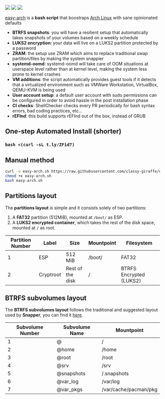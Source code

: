 ![](https://img.shields.io/github/license/classy-giraffe/easy-arch?label=License)
![](https://img.shields.io/github/stars/classy-giraffe/easy-arch?label=Stars)
![](https://img.shields.io/github/forks/classy-giraffe/easy-arch?label=Forks)

[easy-arch](https://github.com/classy-giraffe/easy-arch) is a **bash script** that boostraps [Arch Linux](https://archlinux.org/) with sane opinionated defaults

- **BTRFS snapshots**: you will have a resilient setup that automatically takes snapshots of your volumes based on a weekly schedule
- **LUKS2 encryption**: your data will live on a LUKS2 partition protected by a password
- **ZRAM**: the setup use ZRAM which aims to replace traditional swap partition/files by making the system snappier
- **systemd-oomd**: systemd-oomd will take care of OOM situations at userspace level rather than at kernel level, making the system less prone to kernel crashes 
- **VM additions**: the script automatically provides guest tools if it detects that a virtualized environment such as VMWare Workstation, VirtualBox, QEMU-KVM is being used
- **User account setup**: a default user account with sudo permissions can be configured in order to avoid hassle in the post installation phase
- **CI checks**: ShellChecker checks every PR periodically for bash syntax errors, bad coding practices, etc... 
- **rEFInd**: this build supports rEFInd out of the box, instead of GRUB

## One-step Automated Install (shorter)

### `bash <(curl -sL t.ly/ZFid7)`

## Manual method

```bash 
curl -o easy-arch.sh https://raw.githubusercontent.com/classy-giraffe/easy-arch/refind/easy-arch.sh
chmod +x easy-arch.sh
bash easy-arch.sh
```

## Partitions layout 

The **partitions layout** is simple and it consists solely of two partitions:
1. A **FAT32** partition (512MiB), mounted at `/boot/` as ESP.
2. A **LUKS2 encrypted container**, which takes the rest of the disk space, mounted at `/` as root.

| Partition Number | Label     | Size              | Mountpoint     | Filesystem              |
|------------------|-----------|-------------------|----------------|-------------------------|
| 1                | ESP       | 512 MiB           | /boot/         | FAT32                   |
| 2                | Cryptroot | Rest of the disk  | /              | BTRFS Encrypted (LUKS2) |

## BTRFS subvolumes layout

The **BTRFS subvolumes layout** follows the traditional and suggested layout used by **Snapper**, you can find it [here](https://wiki.archlinux.org/index.php/Snapper#Suggested_filesystem_layout).

| Subvolume Number | Subvolume Name | Mountpoint                    |
|------------------|----------------|-------------------------------|
| 1                | @              | /                             |
| 2                | @home          | /home                         |
| 3                | @root          | /root                         |
| 4                | @srv           | /srv                          |
| 5                | @snapshots     | /.snapshots                   |
| 6                | @var_log       | /var/log                      |
| 7                | @var_pkgs      | /var/cache/pacman/pkg         |
